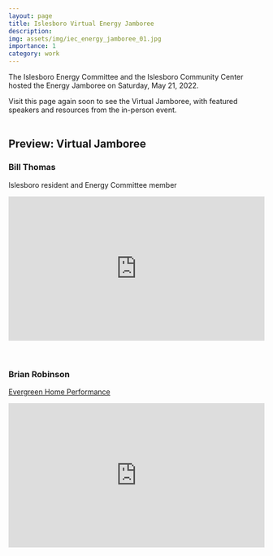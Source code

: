 ```yaml
---
layout: page
title: Islesboro Virtual Energy Jamboree
description:
img: assets/img/iec_energy_jamboree_01.jpg
importance: 1
category: work
---
```



The Islesboro Energy Committee and the Islesboro Community Center hosted the Energy Jamboree on Saturday, May 21, 2022. 

Visit this page again soon to see the Virtual Jamboree, with featured speakers and resources from the in-person event.
<br />
<br />

## Preview: Virtual Jamboree

### Bill Thomas

Islesboro resident and Energy Committee member
<div style="padding:56.25% 0 0 0;position:relative;"><iframe src="https://player.vimeo.com/video/738016838?h=61a0afdeed&amp;badge=0&amp;autopause=0&amp;player_id=0&amp;app_id=58479" frameborder="0" allow="autoplay; fullscreen; picture-in-picture" allowfullscreen style="position:absolute;top:0;left:0;width:100%;height:100%;" title="IEC Jamboree - Bill Thomas"></iframe></div><script src="https://player.vimeo.com/api/player.js"></script>
<br />
<br />

### Brian Robinson

<a href="https://www.evergreenyourhome.com/">Evergreen Home Performance</a> 

<div style="padding:56.25% 0 0 0;position:relative;"><iframe src="https://player.vimeo.com/video/738018619?h=8af1a11fa0&amp;badge=0&amp;autopause=0&amp;player_id=0&amp;app_id=58479" frameborder="0" allow="autoplay; fullscreen; picture-in-picture" allowfullscreen style="position:absolute;top:0;left:0;width:100%;height:100%;" title="IEC_Jamboree_Brian.mp4"></iframe></div><script src="https://player.vimeo.com/api/player.js"></script>
<br />
<br />
